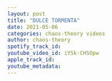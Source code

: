 ```yaml
---
layout: post
title: "DULCE TORMENTA"
date: 2021-05-06
categories: chaos-theory videos
author: chaos-theory
spotify_track_id: 
youtube_video_id: iY5k-CHSOpw
apple_track_id: 
youtube_metadata: 
---
```

